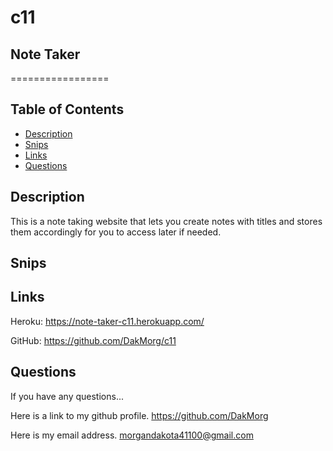 # c11

## Note Taker
=================

## Table of Contents

* [Description](#Description)
* [Snips](#Snips)
* [Links](#Links)
* [Questions](#Questions)

## Description

This is a note taking website that lets you create notes with titles 
and stores them accordingly for you to access later if needed.

## Snips



## Links

Heroku: https://note-taker-c11.herokuapp.com/

GitHub: https://github.com/DakMorg/c11

## Questions

If you have any questions...

Here is a link to my github profile.
https://github.com/DakMorg

Here is my email address. 
morgandakota41100@gmail.com